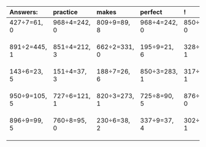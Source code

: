 | Answers: | practice | makes | perfect | ! |
| :--- | :--- | :--- | :--- | :--- |
| 427÷7=61, 0 | 968÷4=242, 0 | 809÷9=89, 8 | 968÷4=242, 0 | 850÷5=170, 0 | 
|   |   |   |   |   | 
|   |   |   |   |   | 
|   |   |   |   |   | 
| 891÷2=445, 1 | 851÷4=212, 3 | 662÷2=331, 0 | 195÷9=21, 6 | 328÷3=109, 1 | 
|   |   |   |   |   | 
|   |   |   |   |   | 
|   |   |   |   |   | 
| 143÷6=23, 5 | 151÷4=37, 3 | 188÷7=26, 6 | 850÷3=283, 1 | 317÷4=79, 1 | 
|   |   |   |   |   | 
|   |   |   |   |   | 
|   |   |   |   |   | 
| 950÷9=105, 5 | 727÷6=121, 1 | 820÷3=273, 1 | 725÷8=90, 5 | 876÷3=292, 0 | 
|   |   |   |   |   | 
|   |   |   |   |   | 
|   |   |   |   |   | 
| 896÷9=99, 5 | 760÷8=95, 0 | 230÷6=38, 2 | 337÷9=37, 4 | 302÷7=43, 1 | 
|   |   |   |   |   | 
|   |   |   |   |   | 
|   |   |   |   |   | 
